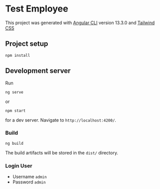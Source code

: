 # Test Employee

This project was generated with [Angular CLI](https://github.com/angular/angular-cli) version 13.3.0 and [Tailwind CSS](https://tailwindcss.com)

## Project setup

```
npm install
```

## Development server

Run

```
ng serve
```

or

```
npm start
```

for a dev server. Navigate to `http://localhost:4200/`.

### Build

```
ng build
```

The build artifacts will be stored in the `dist/` directory.

### Login User

- Username `admin`
- Password `admin`
